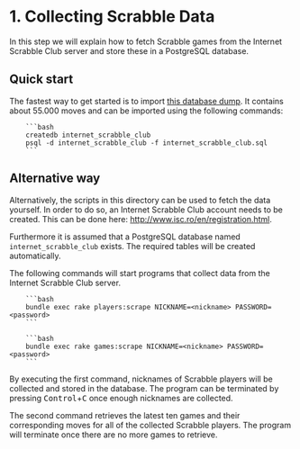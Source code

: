 # 1. Collecting Scrabble Data

In this step we will explain how to fetch Scrabble games from the Internet
Scrabble Club server and store these in a PostgreSQL database.

## Quick start

The fastest way to get started is to import
[this database dump](http://cl.ly/code/3Y1U3b1B263o/download/internet_scrabble_club.sql).
It contains about 55.000 moves and can be imported using the following commands:

        ```bash
        createdb internet_scrabble_club
        psql -d internet_scrabble_club -f internet_scrabble_club.sql
        ```

## Alternative way

Alternatively, the scripts in this directory can be used to fetch the data
yourself. In order to do so, an Internet Scrabble Club account needs to be
created. This can be done here: http://www.isc.ro/en/registration.html.

Furthermore it is assumed that a PostgreSQL database named
`internet_scrabble_club` exists. The required tables will be created
automatically.

The following commands will start programs that collect data from the Internet
Scrabble Club server.

        ```bash
        bundle exec rake players:scrape NICKNAME=<nickname> PASSWORD=<password>
        ```

        ```bash
        bundle exec rake games:scrape NICKNAME=<nickname> PASSWORD=<password>
        ```

By executing the first command, nicknames of Scrabble players will be collected
and stored in the database. The program can be terminated by pressing
<kbd>Control</kbd>+<kbd>C</kbd> once enough nicknames are collected.

The second command retrieves the latest ten games and their corresponding moves
for all of the collected Scrabble players. The program will terminate once there
are no more games to retrieve.
